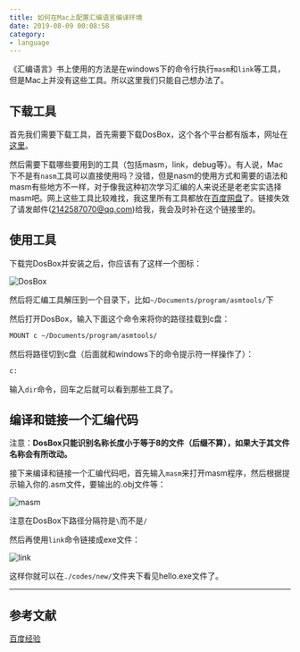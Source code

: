 ```yaml
---
title: 如何在Mac上配置汇编语言编译环境
date: 2019-08-09 00:08:58
category:
- language
---
```


《汇编语言》书上使用的方法是在windows下的命令行执行`masm`和`link`等工具，但是Mac上并没有这些工具。所以这里我们只能自己想办法了。
<!--more-->
## 下载工具

首先我们需要下载工具，首先需要下载DosBox，这个各个平台都有版本，网址在[这里](https://www.dosbox.com/download.php?main=1)。

然后需要下载哪些要用到的工具（包括masm，link，debug等）。有人说，Mac下不是有`nasm`工具可以直接使用吗？没错，但是nasm的使用方式和需要的语法和masm有些地方不一样，对于像我这种初次学习汇编的人来说还是老老实实选择masm吧。网上这些工具比较难找，我这里所有工具都放在[百度网盘](https://pan.baidu.com/s/1G7MyjnZddRcX5x3r8U1vjw)了。链接失效了请发邮件(2142587070@qq.com)给我，我会及时补在这个链接里的。

## 使用工具

下载完DosBox并安装之后，你应该有了这样一个图标：

![DosBox](/images/DosBox.png)

然后将汇编工具解压到一个目录下，比如`~/Documents/program/asmtools/`下

然后打开DosBox，输入下面这个命令来将你的路径挂载到c盘：

```bash
MOUNT c ~/Documents/program/asmtools/
```

然后将路径切到c盘（后面就和windows下的命令提示符一样操作了）：

```bash
c:
```

输入`dir`命令，回车之后就可以看到那些工具了。

## 编译和链接一个汇编代码

注意：**DosBox只能识别名称长度小于等于8的文件（后缀不算），如果大于其文件名称会有所改动。**

接下来编译和链接一个汇编代码吧，首先输入`masm`来打开masm程序，然后根据提示输入你的.asm文件，要输出的.obj文件等：

![masm](/images/masm.png)

注意在DosBox下路径分隔符是`\`而不是`/`

然后再使用`link`命令链接成exe文件：

![link](/images/link.png)

这样你就可以在`./codes/new/`文件夹下看见hello.exe文件了。

***

## 参考文献

[百度经验](https://jingyan.baidu.com/article/4e5b3e1914d4dc91901e2434.html)